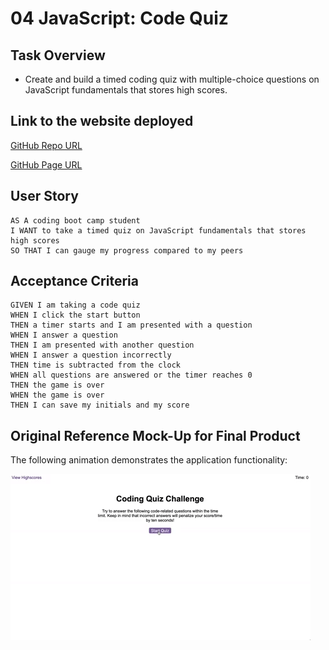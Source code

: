 # 04 JavaScript: Code Quiz

## Task Overview

* Create and build a timed coding quiz with multiple-choice questions on JavaScript fundamentals that stores high scores.

## Link to the website deployed

[GitHub Repo URL](https://github.com/grider27/penn-lps-bcs/tree/main/homework/homework4-CodeQuiz)


[GitHub Page URL](https://grider27.github.io/penn-lps-bcs/homework/homework4-CodeQuiz/)


## User Story

```
AS A coding boot camp student
I WANT to take a timed quiz on JavaScript fundamentals that stores high scores
SO THAT I can gauge my progress compared to my peers
```

## Acceptance Criteria

```
GIVEN I am taking a code quiz
WHEN I click the start button
THEN a timer starts and I am presented with a question
WHEN I answer a question
THEN I am presented with another question
WHEN I answer a question incorrectly
THEN time is subtracted from the clock
WHEN all questions are answered or the timer reaches 0
THEN the game is over
WHEN the game is over
THEN I can save my initials and my score

```

## Original Reference Mock-Up for Final Product

The following animation demonstrates the application functionality:

![A user clicks through an interactive coding quiz, then enters initials to save the high score before resetting and starting over.](./02-Homework/Assets/04-web-apis-homework-demo.gif)